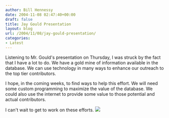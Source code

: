 ```yaml
---
author: Bill Hennessy
date: 2004-11-08 02:47:40+00:00
draft: false
title: Jay Gould Presentation
layout: blog
url: /2004/11/08/jay-gould-presentation/
categories:
- Latest
---
```


Listening to Mr. Gould's presentation on Thursday, I was struck by the fact that I have a lot to do.  We have a gold mine of information available in the database.  We can use technology in many ways to enhance our outreach to the top tier contributors.  
  
I hope, in the coming weeks, to find ways to help this effort.  We will need some custom programming to maximize the value of the database.  We could also use the internet to provide some value to those potential and actual contributors.    
  
I can't wait to get to work on these efforts.  ![](https://blog.billhennessy.com/aggbug.aspx?PostID=515)

